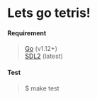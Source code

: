 # Lets go tetris!

#### Requirement
> [Go](https://golang.org) (v1.12+)  
> [SDL2](https://libsdl.org/) (latest)

#### Test
> $ make test
